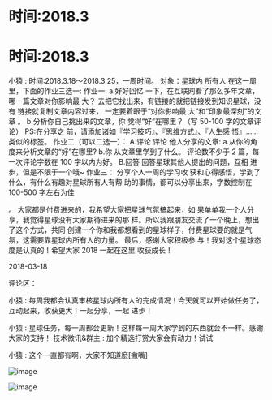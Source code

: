 # 时间:2018.3

# 时间:2018.3

小猿 : 时间:2018.3.18～2018.3.25，一周时间。 对象：星球内 所有人 在这一周里，下面的作业三选一: 作业一: a.好好回忆 一下，在互联网看了那么多年文章，哪一篇文章对你影响最 大？ 去把它找出来，有链接的就把链接发到知识星球，没有 链接就复制文章内容过来， 一定要着眼于“对你影响最 大”和“印象最深刻”的文章 。 b.分析你自己挑出来的文章，你 觉得“好”在哪里？（写 50-100 字的文章评论） PS:在分享之 前，请添加诸如『学习技巧』、『思维方式』、『人生感 悟』……类似的标签。 作业二（可以二选一）： A.评论 评论 他人分享的文章: a.从你的角度来分析文章的“好”在哪里? b.你 从文章里学到了什么。 评论数不少于 2 篇，每一次评论字数在 100 字以内为好。 B.回答 回答星球其他人提出的问题，互相 进步，但是不限于一个哦~ 作业三： 分享个人一周的学习收 获和心得感悟，学到了什么，有什么有趣对星球所有人有帮 助的事情，都可以分享出来，字数控制在 100-500 字左右为佳

。 大家都是付费进来的，我希望大家把星球气氛搞起来，如 果单单我一个人分享，我觉得星球没有大家期待进来的那 样。所以我跟朋友交流了一个晚上，想出了这个方式，共同 创建一个你和我都想看到的星球样子，付费星球要的就是气 氛，这需要靠星球内所有人的力量。 最后，感谢大家积极参 与！我对这个星球态度是认真的！希望大家 2018 一起在这里 收获成长！

2018-03-18

评论区：

小猿 : 每周我都会认真审核星球内所有人的完成情况！今天就可以开始做任务了，互动起来，收获更大！一起分享，一起 进步！

小猿 : 星球任务，每一周都会更新！这样每一周大家学到的东西就会不一样。感谢大家的支持！ 技术微讯&群主 : 加个精选打赏大家会有动力！试试

小猿 : 这个一直都有啊，大家不知道麽[撇嘴]

![image](img/Image_170.png)

![image](img/Image_171.png)
